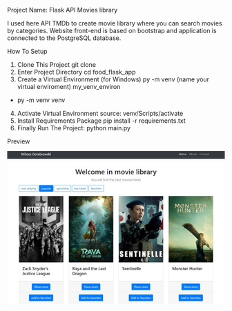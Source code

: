 Project Name: Flask API Movies library

I used here API TMDb to create movie library where you can search movies by categories. Website front-end is based on bootstrap and application is connected to the PostgreSQL database.

How To Setup
1. Clone This Project git clone 
2. Enter Project Directory cd food_flask_app
3. Create a Virtual Environment (for Windows) py -m venv (name your virtual enviroment) my_venv_environ
- py -m venv venv
4. Activate Virtual Environment source: venv/Scripts/activate
5. Install Requirements Package pip install -r requirements.txt
6. Finally Run The Project:
python main.py

Preview

![Getting Started](static/images/preview_movies_app.jpg)